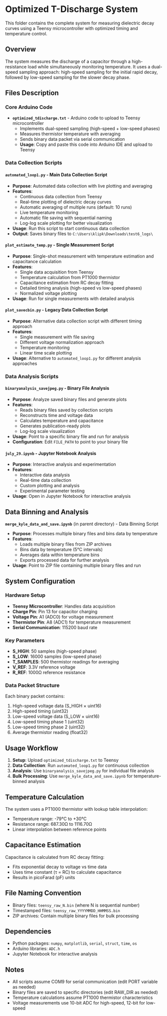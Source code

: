 # Optimized T-Discharge System

This folder contains the complete system for measuring dielectric decay curves using a Teensy microcontroller with optimized timing and temperature control.

## Overview

The system measures the discharge of a capacitor through a high-resistance load while simultaneously monitoring temperature. It uses a dual-speed sampling approach: high-speed sampling for the initial rapid decay, followed by low-speed sampling for the slower decay phase.

## Files Description

### Core Arduino Code

- **`optimized_tdischarge.txt`** - Arduino code to upload to Teensy microcontroller
  - Implements dual-speed sampling (high-speed + low-speed phases)
  - Measures thermistor temperature with averaging
  - Sends binary data packet via serial communication
  - **Usage**: Copy and paste this code into Arduino IDE and upload to Teensy

### Data Collection Scripts

#### `automated_loop1.py` - Main Data Collection Script

- **Purpose**: Automated data collection with live plotting and averaging
- **Features**:
  - Continuous data collection from Teensy
  - Real-time plotting of dielectric decay curves
  - Automatic averaging of multiple runs (default: 10 runs)
  - Live temperature monitoring
  - Automatic file saving with sequential naming
  - Log-log scale plotting for better visualization
- **Usage**: Run this script to start continuous data collection
- **Output**: Saves binary files to `C:\Users\klipk\Downloads\test6_logs\`

#### `plot_estimate_temp.py` - Single Measurement Script

- **Purpose**: Single-shot measurement with temperature estimation and capacitance calculation
- **Features**:
  - Single data acquisition from Teensy
  - Temperature calculation from PT1000 thermistor
  - Capacitance estimation from RC decay fitting
  - Detailed timing analysis (high-speed vs low-speed phases)
  - Normalized voltage plotting
- **Usage**: Run for single measurements with detailed analysis

#### `plot_savecbin.py` - Legacy Data Collection Script

- **Purpose**: Alternative data collection script with different timing approach
- **Features**:
  - Single measurement with file saving
  - Different voltage normalization approach
  - Temperature monitoring
  - Linear time scale plotting
- **Usage**: Alternative to `automated_loop1.py` for different analysis approaches

### Data Analysis Scripts

#### `binaryanalysis_savejpeg.py` - Binary File Analysis

- **Purpose**: Analyze saved binary files and generate plots
- **Features**:
  - Reads binary files saved by collection scripts
  - Reconstructs time and voltage data
  - Calculates temperature and capacitance
  - Generates publication-ready plots
  - Log-log scale visualization
- **Usage**: Point to a specific binary file and run for analysis
- **Configuration**: Edit `FILE_PATH` to point to your binary file

#### `july_29.ipynb` - Jupyter Notebook Analysis

- **Purpose**: Interactive analysis and experimentation
- **Features**:
  - Interactive data analysis
  - Real-time data collection
  - Custom plotting and analysis
  - Experimental parameter testing
- **Usage**: Open in Jupyter Notebook for interactive analysis

## Data Binning and Analysis

**`merge_kyle_data_and_save.ipynb`** (in parent directory) - Data Binning Script

- **Purpose**: Processes multiple binary files and bins data by temperature
- **Features**:
  - Loads multiple binary files from ZIP archives
  - Bins data by temperature (5°C intervals)
  - Averages data within temperature bins
  - Exports processed data for further analysis
- **Usage**: Point to ZIP file containing multiple binary files and run

## System Configuration

### Hardware Setup

- **Teensy Microcontroller**: Handles data acquisition
- **Charge Pin**: Pin 13 for capacitor charging
- **Voltage Pin**: A1 (ADC0) for voltage measurement
- **Thermistor Pin**: A8 (ADC1) for temperature measurement
- **Serial Communication**: 115200 baud rate

### Key Parameters

- **S_HIGH**: 50 samples (high-speed phase)
- **S_LOW**: 16000 samples (low-speed phase)
- **T_SAMPLES**: 500 thermistor readings for averaging
- **V_REF**: 3.3V reference voltage
- **R_REF**: 1000Ω reference resistance

### Data Packet Structure

Each binary packet contains:

1. High-speed voltage data (S_HIGH × uint16)
2. High-speed timing (uint32)
3. Low-speed voltage data (S_LOW × uint16)
4. Low-speed timing phase 1 (uint32)
5. Low-speed timing phase 2 (uint32)
6. Average thermistor reading (float32)

## Usage Workflow

1. **Setup**: Upload `optimized_tdischarge.txt` to Teensy
2. **Data Collection**: Run `automated_loop1.py` for continuous collection
3. **Analysis**: Use `binaryanalysis_savejpeg.py` for individual file analysis
4. **Bulk Processing**: Use `merge_kyle_data_and_save.ipynb` for temperature-binned analysis

## Temperature Calculation

The system uses a PT1000 thermistor with lookup table interpolation:

- Temperature range: -79°C to +30°C
- Resistance range: 687.30Ω to 1116.70Ω
- Linear interpolation between reference points

## Capacitance Estimation

Capacitance is calculated from RC decay fitting:

- Fits exponential decay to voltage vs time data
- Uses time constant (τ = RC) to calculate capacitance
- Results in picoFarad (pF) units

## File Naming Convention

- Binary files: `teensy_raw_N.bin` (where N is sequential number)
- Timestamped files: `teensy_raw_YYYYMMDD_HHMMSS.bin`
- ZIP archives: Contain multiple binary files for bulk processing

## Dependencies

- Python packages: `numpy`, `matplotlib`, `serial`, `struct`, `time`, `os`
- Arduino libraries: `ADC.h`
- Jupyter Notebook for interactive analysis

## Notes

- All scripts assume COM9 for serial communication (edit PORT variable as needed)
- Binary files are saved to specific directories (edit RAW_DIR as needed)
- Temperature calculations assume PT1000 thermistor characteristics
- Voltage measurements use 10-bit ADC for high-speed, 12-bit for low-speed
